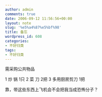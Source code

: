 ```yaml
---
author: admin
comments: true
date: 2006-09-12 11:56:56+00:00
layout: note
slug: '%e5%a4%87%e5%bf%98'
title: 备忘
wordpress_id: 608
categories:
- 不好归类
tags:
- 不好归类
---
```


需采购公共物品

1	炒  锅	1只
2	菜  刀	2把
3	多用厨房剪刀	1把

靠，带这些东西上飞机会不会把我当成恐怖分子？
